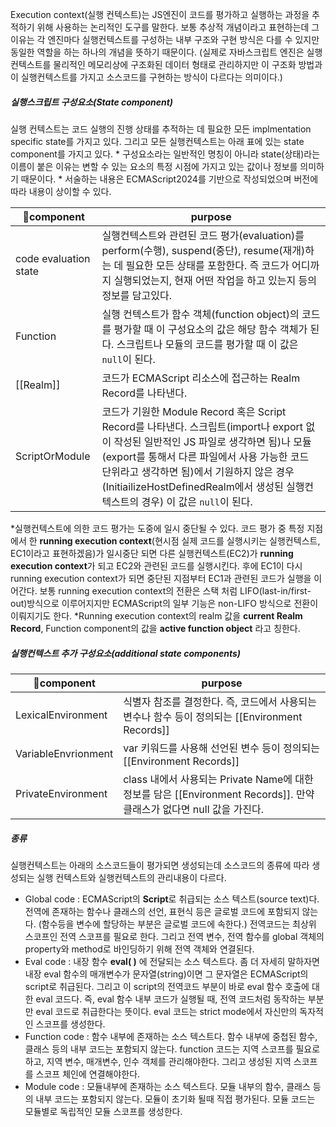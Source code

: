 Execution context(실행 컨텍스트)는 JS엔진이 코드를 평가하고 실행하는 과정을 추적하기 위해 사용하는 논리적인 도구를 말한다. 
보통 추상적 개념이라고 표현하는데 그 이유는 각 엔진마다 실행컨텍스트를 구성하는 내부 구조와 구현 방식은 다를 수 있지만 동일한 역할을 하는 하나의 개념을 뜻하기 때문이다. 
(실제로 자바스크립트 엔진은 실행컨텍스트를 물리적인 메모리상에 구조화된 데이터 형태로 관리하지만 이 구조화 방법과 이 실행컨텍스트를 가지고 소스코드를 구현하는 방식이 다르다는 의미이다.)
##### 실행스크립트 구성요소(State component)
실행 컨텍스트는 코드 실행의 진행 상태를 추적하는 데 필요한 모든 implmentation specific state를 가지고 있다. 그리고 모든 실행컨텍스트는 아래 표에 있는 state component를 가지고 있다. 
\* 구성요소라는 일반적인 명칭이 아니라 state(상태)라는 이름이 붙은 이유는 변할 수 있는 요소의 특정 시점에 가지고 있는 값이나 정보를 의미하기 때문이다.
\* 서술하는 내용은 ECMAScript2024를 기반으로 작성되었으며 버전에 따라 내용이 상이할 수 있다.

| component            | purpose                                                                                                                                                                                                                 |
| --------------------- | ----------------------------------------------------------------------------------------------------------------------------------------------------------------------------------------------------------------------- |
| code evaluation state | 실행컨텍스트와 관련된 코드 평가(evaluation)를 perform(수행), suspend(중단), resume(재개)하는 데 필요한 모든 상태를 포함한다. 즉 코드가 어디까지 실행되었는지, 현재 어떤 작업을 하고 있는지 등의 정보를 담고있다.                                                                               |
| Function              | 실행 컨텍스트가 함수 객체(function object)의 코드를 평가할 때 이 구성요소의 값은 해당 함수 객체가 된다. 스크립트나 모듈의 코드를 평가할 때 이 값은 `null`이 된다.                                                                                                                |
| [[Realm]]             | 코드가 ECMAScript 리소스에 접근하는 Realm Record를 나타낸다.                                                                                                                                                                            |
| ScriptOrModule        | 코드가 기원한 Module Record 혹은 Script Record를 나타낸다. 스크립트(import나 export 없이 작성된 일반적인 JS 파일로 생각하면 됨)나 모듈(export를 통해서 다른 파일에서 사용 가능한 코드 단위라고 생각하면 됨)에서 기원하지 않은 경우(InitiailizeHostDefinedRealm에서 생성된 실행컨텍스트의 경우) 이 값은 `null`이 된다. |
\*실행컨텍스트에 의한 코드 평가는 도중에 일시 중단될 수 있다. 코드 평가 중 특정 지점에서 한 **running execution context**(현시점 실제 코드를 실행시키는 실행컨텍스트, EC1이라고 표현하겠음)가 일시중단 되면 다른 실행컨텍스트(EC2)가 **running execution context**가 되고 EC2와 관련된 코드를 실행시킨다. 후에 EC1이 다시 running execution context가 되면 중단된 지점부터 EC1과 관련된 코드가 실행을 이어간다. 보통 running execution context의 전환은 스택 처럼 LIFO(last-in/first-out)방식으로 이루어지지만 ECMAScript의 일부 기능은 non-LIFO 방식으로 전환이 이뤄지기도 한다.
\*Running execution context의 realm 값을 **current Realm Record**, Function component의 값을 **active function object** 라고 칭한다.

##### 실행컨텍스트 추가 구성요소(additional state components)

| component          | purpose                                                                                  |
| ------------------- | ---------------------------------------------------------------------------------------- |
| LexicalEnvironment  | 식별자 참조를 결정한다. 즉, 코드에서 사용되는 변수나 함수 등이 정의되는 [[Environment Records]]                        |
| VariableEnvrionment | var 키워드를 사용해 선언된 변수 등이 정의되는 [[Environment Records]]                                      |
| PrivateEnvironment  | class 내에서 사용되는 Private Name에 대한 정보를 담은 [[Environment Records]]. 만약 클래스가 없다면 null 값을 가진다. |

##### 종류
실행컨텍스트는 아래의 소스코드들이 평가되면 생성되는데 소스코드의 종류에 따라 생성되는 실행 컨텍스트와 실행컨텍스트의 관리내용이 다르다.

- Global code : ECMAScript의 **Script**로 취급되는 소스 텍스트(source text)다. 전역에 존재하는 함수나 클래스의 선언, 표현식 등은 글로벌 코드에 포함되지 않는다. (함수등을 변수에 할당하는 부분은 글로벌 코드에 속한다.)
     전역코드는 최상위 스코프인 전역 스코프를 필요로 한다. 그리고 전역 변수, 전역 함수를 global 객체의 property와 method로 바인딩하기 위해 전역 객체와 연결된다.
- Eval code : 내장 함수 **eval( )** 에 전달되는 소스 텍스트다. 좀 더 자세히 말하자면 내장 eval 함수의 매개변수가 문자열(string)이면 그 문자열은 ECMAScript의 script로 취급된다. 그리고 이 script의 전역코드 부분이 바로 eval 함수 호출에 대한 eval 코드다. 즉, eval 함수 내부 코드가 실행될 때, 전역 코드처럼 동작하는 부분만 eval 코드로 취급한다는 뜻이다.
     eval 코드는 strict mode에서 자신만의 독자적인 스코프를 생성한다.
- Function code : 함수 내부에 존재하는 소스 텍스트다. 함수 내부에 중첩된 함수, 클래스 등의 내부 코드는 포함되지 않는다.
     function 코드는 지역 스코프를 필요로 하고, 지역 변수, 매개변수, 인수 객체를 관리해야한다. 그리고 생성된 지역 스코프를 스코프 체인에 연결해야한다.
- Module code : 모듈내부에 존재하는 소스 텍스트다. 모듈 내부의 함수, 클래스 등의 내부 코드는 포함되지 않는다. 모듈이 초기화 될때 직접 평가된다.
     모듈 코드는 모듈별로 독립적인 모듈 스코프를 생성한다.
